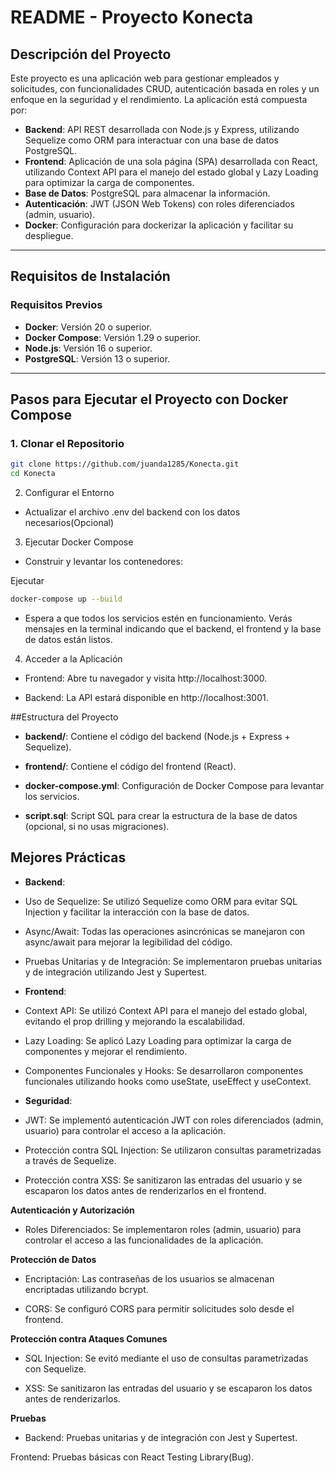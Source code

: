 # README - Proyecto Konecta

## Descripción del Proyecto
Este proyecto es una aplicación web para gestionar empleados y solicitudes, con funcionalidades CRUD, autenticación basada en roles y un enfoque en la seguridad y el rendimiento. La aplicación está compuesta por:

- **Backend**: API REST desarrollada con Node.js y Express, utilizando Sequelize como ORM para interactuar con una base de datos PostgreSQL.
- **Frontend**: Aplicación de una sola página (SPA) desarrollada con React, utilizando Context API para el manejo del estado global y Lazy Loading para optimizar la carga de componentes.
- **Base de Datos**: PostgreSQL para almacenar la información.
- **Autenticación**: JWT (JSON Web Tokens) con roles diferenciados (admin, usuario).
- **Docker**: Configuración para dockerizar la aplicación y facilitar su despliegue.

---

## Requisitos de Instalación

### Requisitos Previos
- **Docker**: Versión 20 o superior.  
- **Docker Compose**: Versión 1.29 o superior.  
- **Node.js**: Versión 16 o superior.
- **PostgreSQL**: Versión 13 o superior.  

---

## Pasos para Ejecutar el Proyecto con Docker Compose  

### 1. Clonar el Repositorio
```sh
git clone https://github.com/juanda1285/Konecta.git  
cd Konecta 
```  
2. Configurar el Entorno  
 -  Actualizar el archivo .env del backend con los datos necesarios(Opcional)

3. Ejecutar Docker Compose
 - Construir y levantar los contenedores:

Ejecutar
```sh
docker-compose up --build
```   
- Espera a que todos los servicios estén en funcionamiento. Verás mensajes en la terminal indicando que el backend, el frontend y la base de datos están listos.

4. Acceder a la Aplicación
- Frontend: Abre tu navegador y visita http://localhost:3000.

- Backend: La API estará disponible en http://localhost:3001.

##Estructura del Proyecto
- **backend/**: Contiene el código del backend (Node.js + Express + Sequelize).

- **frontend/**: Contiene el código del frontend (React).

- **docker-compose.yml**: Configuración de Docker Compose para levantar los servicios.

- **script.sql**: Script SQL para crear la estructura de la base de datos (opcional, si no usas migraciones).

 ## Mejores Prácticas
- **Backend**:
- Uso de Sequelize: Se utilizó Sequelize como ORM para evitar SQL Injection y facilitar la interacción con la base de datos.

- Async/Await: Todas las operaciones asincrónicas se manejaron con async/await para mejorar la legibilidad del código.

- Pruebas Unitarias y de Integración: Se implementaron pruebas unitarias y de integración utilizando Jest y Supertest.

 - **Frontend**:
- Context API: Se utilizó Context API para el manejo del estado global, evitando el prop drilling y mejorando la escalabilidad.

- Lazy Loading: Se aplicó Lazy Loading para optimizar la carga de componentes y mejorar el rendimiento.

- Componentes Funcionales y Hooks: Se desarrollaron componentes funcionales utilizando hooks como useState, useEffect y useContext.

- **Seguridad**:
- JWT: Se implementó autenticación JWT con roles diferenciados (admin, usuario) para controlar el acceso a la aplicación.

- Protección contra SQL Injection: Se utilizaron consultas parametrizadas a través de Sequelize.

- Protección contra XSS: Se sanitizaron las entradas del usuario y se escaparon los datos antes de renderizarlos en el frontend.

**Autenticación y Autorización**

-  Roles Diferenciados: Se implementaron roles (admin, usuario) para controlar el acceso a las funcionalidades de la aplicación.

**Protección de Datos**
- Encriptación: Las contraseñas de los usuarios se almacenan encriptadas utilizando bcrypt.

- CORS: Se configuró CORS para permitir solicitudes solo desde el frontend.

**Protección contra Ataques Comunes**
- SQL Injection: Se evitó mediante el uso de consultas parametrizadas con Sequelize.

- XSS: Se sanitizaron las entradas del usuario y se escaparon los datos antes de renderizarlos.

**Pruebas**
- Backend: Pruebas unitarias y de integración con Jest y Supertest.

Frontend: Pruebas básicas con React Testing Library(Bug).
